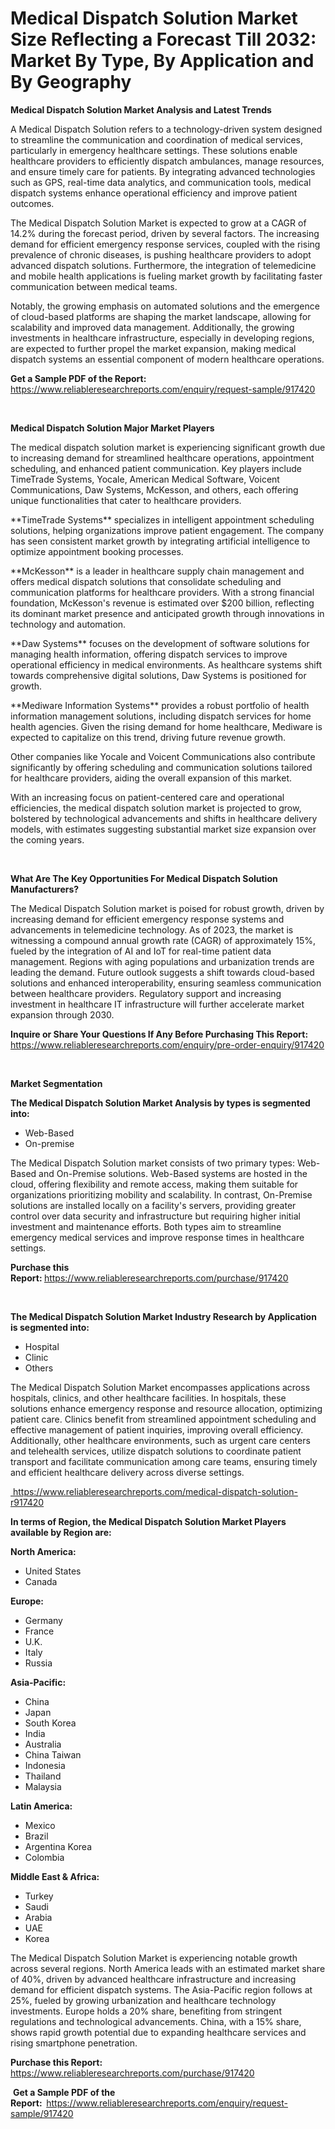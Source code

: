 <p><h1>Medical Dispatch Solution Market Size Reflecting a Forecast Till 2032: Market By Type, By Application and By Geography</h1></p><p><strong>Medical Dispatch Solution Market Analysis and Latest Trends</strong></p>
<p><p>A Medical Dispatch Solution refers to a technology-driven system designed to streamline the communication and coordination of medical services, particularly in emergency healthcare settings. These solutions enable healthcare providers to efficiently dispatch ambulances, manage resources, and ensure timely care for patients. By integrating advanced technologies such as GPS, real-time data analytics, and communication tools, medical dispatch systems enhance operational efficiency and improve patient outcomes.</p><p>The Medical Dispatch Solution Market is expected to grow at a CAGR of 14.2% during the forecast period, driven by several factors. The increasing demand for efficient emergency response services, coupled with the rising prevalence of chronic diseases, is pushing healthcare providers to adopt advanced dispatch solutions. Furthermore, the integration of telemedicine and mobile health applications is fueling market growth by facilitating faster communication between medical teams. </p><p>Notably, the growing emphasis on automated solutions and the emergence of cloud-based platforms are shaping the market landscape, allowing for scalability and improved data management. Additionally, the growing investments in healthcare infrastructure, especially in developing regions, are expected to further propel the market expansion, making medical dispatch systems an essential component of modern healthcare operations.</p></p>
<p><strong>Get a Sample PDF of the Report:&nbsp;</strong> <a href="https://www.reliableresearchreports.com/enquiry/request-sample/917420?utm_campaign=2752&utm_medium=2&utm_source=Github&utm_content=ia&utm_term=18042025&utm_id=medical-dispatch-solution">https://www.reliableresearchreports.com/enquiry/request-sample/917420</a></p>
<p>&nbsp;</p>
<p><strong>Medical Dispatch Solution Major Market Players</strong></p>
<p><p>The medical dispatch solution market is experiencing significant growth due to increasing demand for streamlined healthcare operations, appointment scheduling, and enhanced patient communication. Key players include TimeTrade Systems, Yocale, American Medical Software, Voicent Communications, Daw Systems, McKesson, and others, each offering unique functionalities that cater to healthcare providers.</p><p>**TimeTrade Systems** specializes in intelligent appointment scheduling solutions, helping organizations improve patient engagement. The company has seen consistent market growth by integrating artificial intelligence to optimize appointment booking processes. </p><p>**McKesson** is a leader in healthcare supply chain management and offers medical dispatch solutions that consolidate scheduling and communication platforms for healthcare providers. With a strong financial foundation, McKesson's revenue is estimated over $200 billion, reflecting its dominant market presence and anticipated growth through innovations in technology and automation.</p><p>**Daw Systems** focuses on the development of software solutions for managing health information, offering dispatch services to improve operational efficiency in medical environments. As healthcare systems shift towards comprehensive digital solutions, Daw Systems is positioned for growth.</p><p>**Mediware Information Systems** provides a robust portfolio of health information management solutions, including dispatch services for home health agencies. Given the rising demand for home healthcare, Mediware is expected to capitalize on this trend, driving future revenue growth.</p><p>Other companies like Yocale and Voicent Communications also contribute significantly by offering scheduling and communication solutions tailored for healthcare providers, aiding the overall expansion of this market.</p><p>With an increasing focus on patient-centered care and operational efficiencies, the medical dispatch solution market is projected to grow, bolstered by technological advancements and shifts in healthcare delivery models, with estimates suggesting substantial market size expansion over the coming years.</p></p>
<p>&nbsp;</p>
<p><strong>What Are The Key Opportunities For Medical Dispatch Solution Manufacturers?</strong></p>
<p><p>The Medical Dispatch Solution market is poised for robust growth, driven by increasing demand for efficient emergency response systems and advancements in telemedicine technology. As of 2023, the market is witnessing a compound annual growth rate (CAGR) of approximately 15%, fueled by the integration of AI and IoT for real-time patient data management. Regions with aging populations and urbanization trends are leading the demand. Future outlook suggests a shift towards cloud-based solutions and enhanced interoperability, ensuring seamless communication between healthcare providers. Regulatory support and increasing investment in healthcare IT infrastructure will further accelerate market expansion through 2030.</p></p>
<p><strong>Inquire or Share Your Questions If Any Before Purchasing This Report:</strong> <a href="https://www.reliableresearchreports.com/enquiry/pre-order-enquiry/917420?utm_campaign=2752&utm_medium=2&utm_source=Github&utm_content=ia&utm_term=18042025&utm_id=medical-dispatch-solution">https://www.reliableresearchreports.com/enquiry/pre-order-enquiry/917420</a></p>
<p>&nbsp;</p>
<p><strong>Market Segmentation</strong></p>
<p><strong>The Medical Dispatch Solution Market Analysis by types is segmented into:</strong></p>
<p><ul><li>Web-Based</li><li>On-premise</li></ul></p>
<p><p>The Medical Dispatch Solution market consists of two primary types: Web-Based and On-Premise solutions. Web-Based systems are hosted in the cloud, offering flexibility and remote access, making them suitable for organizations prioritizing mobility and scalability. In contrast, On-Premise solutions are installed locally on a facility's servers, providing greater control over data security and infrastructure but requiring higher initial investment and maintenance efforts. Both types aim to streamline emergency medical services and improve response times in healthcare settings.</p></p>
<p><strong>Purchase this Report:&nbsp;</strong><a href="https://www.reliableresearchreports.com/purchase/917420?utm_campaign=2752&utm_medium=2&utm_source=Github&utm_content=ia&utm_term=18042025&utm_id=medical-dispatch-solution">https://www.reliableresearchreports.com/purchase/917420</a></p>
<p>&nbsp;</p>
<p><strong>The Medical Dispatch Solution Market Industry Research by Application is segmented into:</strong></p>
<p><ul><li>Hospital</li><li>Clinic</li><li>Others</li></ul></p>
<p><p>The Medical Dispatch Solution Market encompasses applications across hospitals, clinics, and other healthcare facilities. In hospitals, these solutions enhance emergency response and resource allocation, optimizing patient care. Clinics benefit from streamlined appointment scheduling and effective management of patient inquiries, improving overall efficiency. Additionally, other healthcare environments, such as urgent care centers and telehealth services, utilize dispatch solutions to coordinate patient transport and facilitate communication among care teams, ensuring timely and efficient healthcare delivery across diverse settings.</p></p>
<p><a href="https://www.reliableresearchreports.com/medical-dispatch-solution-r917420?utm_campaign=2752&utm_medium=2&utm_source=Github&utm_content=ia&utm_term=18042025&utm_id=medical-dispatch-solution">&nbsp;https://www.reliableresearchreports.com/medical-dispatch-solution-r917420</a></p>
<p><strong>In terms of Region, the Medical Dispatch Solution Market Players available by Region are:</strong></p>
<p>
    <p> <strong> North America: </strong>
        <ul>
            <li>United States</li>
            <li>Canada</li>
        </ul>
        </p> 
    <p> <strong> Europe: </strong>
        <ul>
            <li>Germany</li>
            <li>France</li>
            <li>U.K.</li>
            <li>Italy</li>
            <li>Russia</li>
        </ul>
        </p> 
    <p> <strong> Asia-Pacific: </strong>
        <ul>
            <li>China</li>
            <li>Japan</li>
            <li>South Korea</li>
            <li>India</li>
            <li>Australia</li>
            <li>China Taiwan</li>
            <li>Indonesia</li>
            <li>Thailand</li>
            <li>Malaysia</li>
        </ul>
        </p> 
    <p> <strong> Latin America: </strong>
        <ul>
            <li>Mexico</li>
            <li>Brazil</li>
            <li>Argentina Korea</li>
            <li>Colombia</li>
        </ul>
        </p> 
    <p> <strong> Middle East & Africa: </strong>
        <ul>
            <li>Turkey</li>
            <li>Saudi</li>
            <li>Arabia</li>
            <li>UAE</li>
            <li>Korea</li>
        </ul>
    </p>
    </p>
<p><p>The Medical Dispatch Solution Market is experiencing notable growth across several regions. North America leads with an estimated market share of 40%, driven by advanced healthcare infrastructure and increasing demand for efficient dispatch systems. The Asia-Pacific region follows at 25%, fueled by growing urbanization and healthcare technology investments. Europe holds a 20% share, benefiting from stringent regulations and technological advancements. China, with a 15% share, shows rapid growth potential due to expanding healthcare services and rising smartphone penetration.</p></p>
<p><strong>Purchase this Report: </strong><a href="https://www.reliableresearchreports.com/purchase/917420?utm_campaign=2752&utm_medium=2&utm_source=Github&utm_content=ia&utm_term=18042025&utm_id=medical-dispatch-solution">https://www.reliableresearchreports.com/purchase/917420</a></p>
<p>&nbsp;<strong>Get a Sample PDF of the Report:&nbsp;&nbsp;</strong><a href="https://www.reliableresearchreports.com/enquiry/request-sample/917420?utm_campaign=2752&utm_medium=2&utm_source=Github&utm_content=ia&utm_term=18042025&utm_id=medical-dispatch-solution">https://www.reliableresearchreports.com/enquiry/request-sample/917420</a></p>
<p><strong></strong></p>
<p><p></p><p></p><p></p></p>